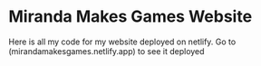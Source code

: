 # Miranda Makes Games Website
Here is all my code for my website deployed on netlify.
Go to (mirandamakesgames.netlify.app) to see it deployed

